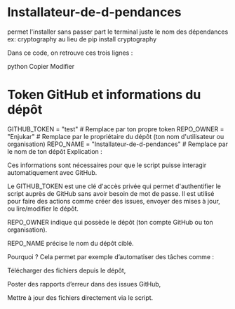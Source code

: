 # Installateur-de-d-pendances
permet l'installer sans passer part le terminal juste le nom des dépendances ex: cryptography 
au lieu de pip install cryptography

Dans ce code, on retrouve ces trois lignes :

python
Copier
Modifier
# Token GitHub et informations du dépôt
GITHUB_TOKEN = "test"  # Remplace par ton propre token
REPO_OWNER = "Enjukar"  # Remplace par le propriétaire du dépôt (ton nom d'utilisateur ou organisation)
REPO_NAME = "Installateur-de-d-pendances"  # Remplace par le nom de ton dépôt
Explication :

Ces informations sont nécessaires pour que le script puisse interagir automatiquement avec GitHub.

Le GITHUB_TOKEN est une clé d'accès privée qui permet d'authentifier le script auprès de GitHub sans avoir besoin de mot de passe. Il est utilisé pour faire des actions comme créer des issues, envoyer des mises à jour, ou lire/modifier le dépôt.

REPO_OWNER indique qui possède le dépôt (ton compte GitHub ou ton organisation).

REPO_NAME précise le nom du dépôt ciblé.

Pourquoi ?
Cela permet par exemple d’automatiser des tâches comme :

Télécharger des fichiers depuis le dépôt,

Poster des rapports d’erreur dans des issues GitHub,

Mettre à jour des fichiers directement via le script.
